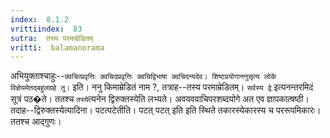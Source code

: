 ```yaml
---
index:  8.1.2
vrittiindex:  83
sutra:  तस्य परमाम्रेडितम्
vritti:  balamanorama 
---
```


अभियुक्ताश्चाहुः--`क्वचित्प्रवृत्तिः क्वचिदप्रवृत्तिः क्वचिद्विभाषा क्वचिदन्यदेव। शिष्टप्रयोगाननुसृत्य लोके विज्ञेयमेतद्बहुलग्रहे तु।` इति। ननु किमाम्रेडितं नाम ?, तत्राह--तस्य परमाम्रेडितम्। `सर्वस्य द्वे` इत्यनन्तरमिदं सूत्रं पठ�ते। ततश्च `तस्ये`त्यनेन द्विरुक्तस्येति लभ्यते। अवयववाचिपरशब्दयोगे अत एव ज्ञापकात्षष्ठी। तदाह--द्विरुक्तस्येत्यादिना। पटत्पटेतीति। पटत् पटत् इति इति स्थिते तकारस्येकारस्य च पररूपमिकारः। ततश्च आद्गुणः।

